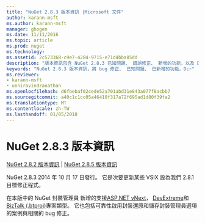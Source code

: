 ```yaml
---
title: "NuGet 2.8.3 版本資訊 |Microsoft 文件"
author: karann-msft
ms.author: karann-msft
manager: ghogen
ms.date: 11/11/2016
ms.topic: article
ms.prod: nuget
ms.technology: 
ms.assetid: 2c573368-c9e7-4284-9715-e71d4bba85dd
description: "版本資訊包含 NuGet 2.8.3 已知問題、 錯誤修正、 新增的功能，以及 Dcr。"
keywords: "NuGet 2.8.3 版本資訊，將 bug 修正、 已知問題、 已新增的功能，Dcr"
ms.reviewer:
- karann-msft
- unniravindranathan
ms.openlocfilehash: d6fbebaf02cede52a701abd31e843a077f8acbb7
ms.sourcegitcommit: a40c1c1cc05a46410f317a72f695ad1d80f39fa2
ms.translationtype: MT
ms.contentlocale: zh-TW
ms.lasthandoff: 01/05/2018
---
```

# <a name="nuget-283-release-notes"></a>NuGet 2.8.3 版本資訊

[NuGet 2.8.2 版本資訊](../release-notes/nuget-2.8.2.md) | [NuGet 2.8.5 版本資訊](../release-notes/nuget-2.8.5.md)

NuGet 2.8.3 2014 年 10 月 17 日發行。 它是次要更新某些 VSIX 設為我們 2.8.1 目標修正程式。

在本版中的 NuGet 封裝管理員 新增的支援[ASP.NET vNext](http://www.asp.net/vnext)， [DevExtreme](http://js.devexpress.com/)和[BizTalk (.btproj)](/biztalk/core/developing-biztalk-server-applications)專案類型。 它也包括可靠性啟用封裝還原和儲存封裝管理員選項的案例與相關的 bug 修正。
